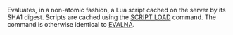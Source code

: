 <!--
layout:  index.html
title:   EVALNASHA - Tile38
class:   command
command: evalnasha
-->

Evaluates, in a non-atomic fashion, a Lua script cached on the server by its SHA1 digest. Scripts are cached using the [SCRIPT LOAD](/commands/script-load) command.  The command is otherwise identical to [EVALNA](/commands/evalna).
